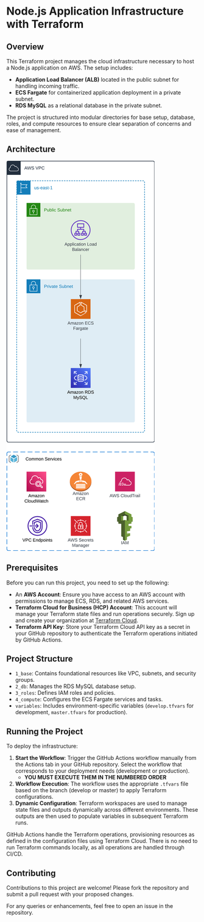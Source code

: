 # Node.js Application Infrastructure with Terraform

## Overview

This Terraform project manages the cloud infrastructure necessary to host a Node.js application on AWS. The setup includes:

- **Application Load Balancer (ALB)** located in the public subnet for handling incoming traffic.
- **ECS Fargate** for containerized application deployment in a private subnet.
- **RDS MySQL** as a relational database in the private subnet.

The project is structured into modular directories for base setup, database, roles, and compute resources to ensure clear separation of concerns and ease of management.

## Architecture

![AWS Architecture Diagram](/readme-docs/arch.png)

## Prerequisites

Before you can run this project, you need to set up the following:
- An **AWS Account**: Ensure you have access to an AWS account with permissions to manage ECS, RDS, and related AWS services.
- **Terraform Cloud for Business (HCP) Account**: This account will manage your Terraform state files and run operations securely. Sign up and create your organization at [Terraform Cloud](https://app.terraform.io/signup/account).
- **Terraform API Key**: Store your Terraform Cloud API key as a secret in your GitHub repository to authenticate the Terraform operations initiated by GitHub Actions.

## Project Structure

- `1_base`: Contains foundational resources like VPC, subnets, and security groups.
- `2_db`: Manages the RDS MySQL database setup.
- `3_roles`: Defines IAM roles and policies.
- `4_compute`: Configures the ECS Fargate services and tasks.
- `variables`: Includes environment-specific variables (`develop.tfvars` for development, `master.tfvars` for production).

## Running the Project

To deploy the infrastructure:
1. **Start the Workflow**: Trigger the GitHub Actions workflow manually from the Actions tab in your GitHub repository. Select the workflow that corresponds to your deployment needs (development or production).
   - **YOU MUST EXECUTE THEM IN THE NUMBERED ORDER**
3. **Workflow Execution**: The workflow uses the appropriate `.tfvars` file based on the branch (develop or master) to apply Terraform configurations.
4. **Dynamic Configuration**: Terraform workspaces are used to manage state files and outputs dynamically across different environments. These outputs are then used to populate variables in subsequent Terraform runs.

GitHub Actions handle the Terraform operations, provisioning resources as defined in the configuration files using Terraform Cloud. There is no need to run Terraform commands locally, as all operations are handled through CI/CD.

## Contributing

Contributions to this project are welcome! Please fork the repository and submit a pull request with your proposed changes.

For any queries or enhancements, feel free to open an issue in the repository.

